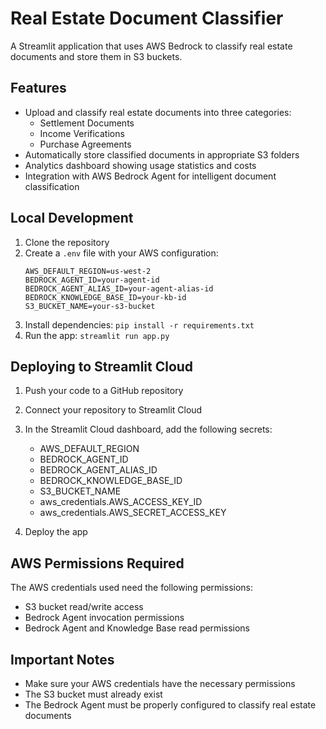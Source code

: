 # Real Estate Document Classifier

A Streamlit application that uses AWS Bedrock to classify real estate documents and store them in S3 buckets.

## Features

- Upload and classify real estate documents into three categories:
  - Settlement Documents
  - Income Verifications
  - Purchase Agreements
- Automatically store classified documents in appropriate S3 folders
- Analytics dashboard showing usage statistics and costs
- Integration with AWS Bedrock Agent for intelligent document classification

## Local Development

1. Clone the repository
2. Create a `.env` file with your AWS configuration:
   ```
   AWS_DEFAULT_REGION=us-west-2
   BEDROCK_AGENT_ID=your-agent-id
   BEDROCK_AGENT_ALIAS_ID=your-agent-alias-id
   BEDROCK_KNOWLEDGE_BASE_ID=your-kb-id
   S3_BUCKET_NAME=your-s3-bucket
   ```
3. Install dependencies: `pip install -r requirements.txt`
4. Run the app: `streamlit run app.py`

## Deploying to Streamlit Cloud

1. Push your code to a GitHub repository
2. Connect your repository to Streamlit Cloud
3. In the Streamlit Cloud dashboard, add the following secrets:
   - AWS_DEFAULT_REGION
   - BEDROCK_AGENT_ID
   - BEDROCK_AGENT_ALIAS_ID
   - BEDROCK_KNOWLEDGE_BASE_ID
   - S3_BUCKET_NAME
   - aws_credentials.AWS_ACCESS_KEY_ID
   - aws_credentials.AWS_SECRET_ACCESS_KEY

4. Deploy the app

## AWS Permissions Required

The AWS credentials used need the following permissions:
- S3 bucket read/write access
- Bedrock Agent invocation permissions
- Bedrock Agent and Knowledge Base read permissions

## Important Notes

- Make sure your AWS credentials have the necessary permissions
- The S3 bucket must already exist
- The Bedrock Agent must be properly configured to classify real estate documents
